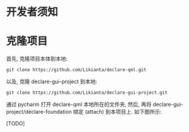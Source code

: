 # 开发者须知

# 克隆项目

首先, 克隆项目本体到本地:

```
git clone https://github.com/Likianta/declare-qml.git
```

以及, 克隆 declare-gui-project 到本地:

```
git clone https://github.com/Likianta/declare-gui-project.git
```

通过 pycharm 打开 declare-qml 本地所在的文件夹, 然后, 再将 declare-gui-project/declare-foundation 绑定 (attach) 到本项目上. 如下图所示:

[TODO]

